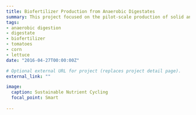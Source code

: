```yaml
---
title: Biofertilizer Production from Anaerobic Digestates
summary: This project focused on the pilot-scale production of solid and liquid biofertilizer products from anaerobically digested food waste and dairy manure. The work included digestate characterization, lab-scale biofertilizer development, pilot-scale digestate processing, greenhouse fertilization trials with lettuce, farm-scale fertilization trials with tomatoes and corn, and technoeconomic analysis. 
tags:
- anaerobic digestion
- digestate
- biofertilizer
- tomatoes
- corn
- lettuce
date: "2016-04-27T00:00:00Z"

# Optional external URL for project (replaces project detail page).
external_link: ""

image: 
  caption: Sustainable Nutrient Cycling
  focal_point: Smart
  
---
```

